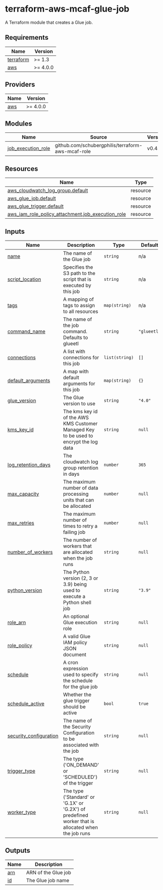 # terraform-aws-mcaf-glue-job

A Terraform module that creates a Glue job.

<!-- BEGIN_TF_DOCS -->
## Requirements

| Name | Version |
|------|---------|
| <a name="requirement_terraform"></a> [terraform](#requirement\_terraform) | >= 1.3 |
| <a name="requirement_aws"></a> [aws](#requirement\_aws) | >= 4.0.0 |

## Providers

| Name | Version |
|------|---------|
| <a name="provider_aws"></a> [aws](#provider\_aws) | >= 4.0.0 |

## Modules

| Name | Source | Version |
|------|--------|---------|
| <a name="module_job_execution_role"></a> [job\_execution\_role](#module\_job\_execution\_role) | github.com/schubergphilis/terraform-aws-mcaf-role | v0.4.0 |

## Resources

| Name | Type |
|------|------|
| [aws_cloudwatch_log_group.default](https://registry.terraform.io/providers/hashicorp/aws/latest/docs/resources/cloudwatch_log_group) | resource |
| [aws_glue_job.default](https://registry.terraform.io/providers/hashicorp/aws/latest/docs/resources/glue_job) | resource |
| [aws_glue_trigger.default](https://registry.terraform.io/providers/hashicorp/aws/latest/docs/resources/glue_trigger) | resource |
| [aws_iam_role_policy_attachment.job_execution_role](https://registry.terraform.io/providers/hashicorp/aws/latest/docs/resources/iam_role_policy_attachment) | resource |

## Inputs

| Name | Description | Type | Default | Required |
|------|-------------|------|---------|:--------:|
| <a name="input_name"></a> [name](#input\_name) | The name of the Glue job | `string` | n/a | yes |
| <a name="input_script_location"></a> [script\_location](#input\_script\_location) | Specifies the S3 path to the script that is executed by this job | `string` | n/a | yes |
| <a name="input_tags"></a> [tags](#input\_tags) | A mapping of tags to assign to all resources | `map(string)` | n/a | yes |
| <a name="input_command_name"></a> [command\_name](#input\_command\_name) | The name of the job command. Defaults to glueetl | `string` | `"glueetl"` | no |
| <a name="input_connections"></a> [connections](#input\_connections) | A list with connections for this job | `list(string)` | `[]` | no |
| <a name="input_default_arguments"></a> [default\_arguments](#input\_default\_arguments) | A map with default arguments for this job | `map(string)` | `{}` | no |
| <a name="input_glue_version"></a> [glue\_version](#input\_glue\_version) | The Glue version to use | `string` | `"4.0"` | no |
| <a name="input_kms_key_id"></a> [kms\_key\_id](#input\_kms\_key\_id) | The kms key id of the AWS KMS Customer Managed Key to be used to encrypt the log data | `string` | `null` | no |
| <a name="input_log_retention_days"></a> [log\_retention\_days](#input\_log\_retention\_days) | The cloudwatch log group retention in days | `number` | `365` | no |
| <a name="input_max_capacity"></a> [max\_capacity](#input\_max\_capacity) | The maximum number of data processing units that can be allocated | `number` | `null` | no |
| <a name="input_max_retries"></a> [max\_retries](#input\_max\_retries) | The maximum number of times to retry a failing job | `number` | `null` | no |
| <a name="input_number_of_workers"></a> [number\_of\_workers](#input\_number\_of\_workers) | The number of workers that are allocated when the job runs | `string` | `null` | no |
| <a name="input_python_version"></a> [python\_version](#input\_python\_version) | The Python version (2, 3 or 3.9) being used to execute a Python shell job | `string` | `"3.9"` | no |
| <a name="input_role_arn"></a> [role\_arn](#input\_role\_arn) | An optional Glue execution role | `string` | `null` | no |
| <a name="input_role_policy"></a> [role\_policy](#input\_role\_policy) | A valid Glue IAM policy JSON document | `string` | `null` | no |
| <a name="input_schedule"></a> [schedule](#input\_schedule) | A cron expression used to specify the schedule for the glue job | `string` | `null` | no |
| <a name="input_schedule_active"></a> [schedule\_active](#input\_schedule\_active) | Whether the glue trigger should be active | `bool` | `true` | no |
| <a name="input_security_configuration"></a> [security\_configuration](#input\_security\_configuration) | The name of the Security Configuration to be associated with the job | `string` | `null` | no |
| <a name="input_trigger_type"></a> [trigger\_type](#input\_trigger\_type) | The type ('ON\_DEMAND' or 'SCHEDULED') of the trigger | `string` | `null` | no |
| <a name="input_worker_type"></a> [worker\_type](#input\_worker\_type) | The type ('Standard' or 'G.1X' or 'G.2X') of predefined worker that is allocated when the job runs | `string` | `null` | no |

## Outputs

| Name | Description |
|------|-------------|
| <a name="output_arn"></a> [arn](#output\_arn) | ARN of the Glue job |
| <a name="output_id"></a> [id](#output\_id) | The Glue job name |
<!-- END_TF_DOCS -->
